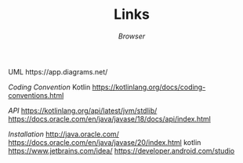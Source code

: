 <header>

<!--
  <<< Author notes: Course header >>>

-->

# Links

_Browser_
</header>
UML https://app.diagrams.net/

_Coding Convention_
Kotlin https://kotlinlang.org/docs/coding-conventions.html

_API_
https://kotlinlang.org/api/latest/jvm/stdlib/
https://docs.oracle.com/en/java/javase/18/docs/api/index.html

_Installation_
http://java.oracle.com/
https://docs.oracle.com/en/java/javase/20/index.html
kotlin https://www.jetbrains.com/idea/
https://developer.android.com/studio
